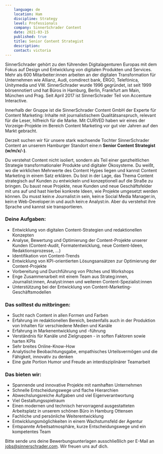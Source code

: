 ```yaml
---
    language: de
    location: Ham
    discipline: Strategy
    level: Professionals
    company: SinnerSchrader Content
    date: 2021-03-15
    published: true
    title: Senior Content Strategist
    description: 
    contact: victoria
---
```


SinnerSchrader gehört zu den führenden Digitalagenturen Europas mit dem Fokus auf Design und Entwicklung von digitalen Produkten und Services. Mehr als 600 Mitarbeiter:innen arbeiten an der digitalen Transformation für Unternehmen wie Allianz, Audi, comdirect bank, ERGO, Telefónica, Unitymedia und VW. SinnerSchrader wurde 1996 gegründet, ist seit 1999 börsennotiert und hat Büros in Hamburg, Berlin, Frankfurt am Main, München und Prag. Seit April 2017 ist SinnerSchrader Teil von Accenture Interactive.

Innerhalb der Gruppe ist die SinnerSchrader Content GmbH der Experte für Content Marketing: Inhalte mit journalistischem Qualitätsanspruch, relevant für die Leser, hilfreich für die Marke. Mit CURVED haben wir eines der Vorzeige-Projekte im Bereich Content Marketing vor gut vier Jahren auf den Markt gebracht.

Derzeit suchen wir für unsere stark wachsende Tochter SinnerSchrader Content an unserem Hamburger Standort eine:n **Senior Content Strategist (w/m/x/-)**.

Du verstehst Content nicht isoliert, sondern als Teil einer ganzheitlichen Strategie transformationaler Produkte und digitaler Ökosysteme. Du weißt, wo die wirklichen Mehrwerte des Content Hypes liegen und kannst Content Marketing in einem Satz erklären. Du bist in der Lage, das Thema Content strategisch auf Kunden zu entwickeln und konzeptionell auf die Straße zu bringen. Du baust neue Projekte, neue Kunden und neue Geschäftsfelder mit uns auf und hast hierbei konkrete Ideen, wie Projekte umgesetzt werden können. Du musst kein:e Journalist:in sein, kein:e Social Media Manager:in, kein:e Web-Developer:in und auch kein:e Analyst:in. Aber du verstehst ihre Sprache und kannst sie transportieren.

### Deine Aufgaben:

- Entwicklung von digitalen Content-Strategien und redaktionellen Konzepten
- Analyse, Bewertung und Optimierung der Content-Projekte unserer Kunden (Content-Audit, Formatentwicklung, neue Content-Ideen, Redaktionsprozesse, …)
- Identifikation von Content-Trends
- Entwicklung von KPI-orientierten Lösungsansätzen zur Optimierung der Content-Projekte
- Vorbereitung und Durchführung von Pitches und Workshops
- Enge Zusammenarbeit mit einem Team aus Strateg:innen, Journalist:innen, Analyst:innen und weiteren Content-Spezialist:innen
- Unterstützung bei der Entwicklung von Content-Marketing-Geschäftsmodellen

### Das solltest du mitbringen:

- Sucht nach Content in allen Formen und Farben
- Erfahrung im redaktionellen Bereich, bestenfalls auch in der Produktion von Inhalten für verschiedene Medien und Kanäle
- Erfahrung in Markenentwicklung und -führung
- Verständnis für Kanäle und Zielgruppen - in soften Faktoren sowie harten KPIs
- Sehr breites Online-Know-How
- Analytische Beobachtungsgabe, empathisches Urteilsvermögen und die Fähigkeit, innovativ zu denken
- Eine gute Portion Humor und Freude an interdisziplinärer Teamarbeit

### Das bieten wir:

- Spannende und innovative Projekte mit namhaften Unternehmen
- Schnelle Entscheidungswege und flache Hierarchien
- Abwechslungsreiche Aufgaben und viel Eigenverantwortung
- Viel Gestaltungsspielraum
- Einen modernen und technisch hervorragend ausgestatteten Arbeitsplatz in unserem schönen Büro in Hamburg Ottensen
- Fachliche und persönliche Weiterentwicklung
- Entwicklungsmöglichkeiten in einem Wachstumsfeld der Agentur
- Entspannte Arbeitsatmosphäre, kurze Entscheidungswege und ein kompetentes Team

Bitte sende uns deine Bewerbungsunterlagen ausschließlich per E-Mail an jobs@sinnerschrader.com. Wir freuen uns auf dich.
